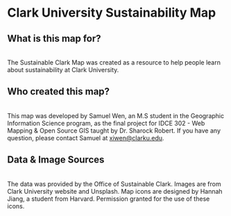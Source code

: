 # Clark University Sustainability Map

<h2>What is this map for?</h2><br>
The Sustainable Clark Map was created as a resource to help people learn about sustainability at Clark University.

<h2>Who created this map?</h2><br>
This map was developed by Samuel Wen, an M.S student in the Geographic Information Science program, as the final project for IDCE 302 - Web Mapping & Open Source GIS taught by Dr. Sharock Robert. If you have any question, please contact Samuel at <a href="mailto:xiwen@clarku.edu">xiwen@clarku.edu</a>.

<h2>Data & Image Sources</h2><br>
The data was provided by the Office of Sustainable Clark. Images are from Clark University website and Unsplash. Map icons are designed by Hannah Jiang, a student from Harvard.  Permission granted for the use of these icons. 
